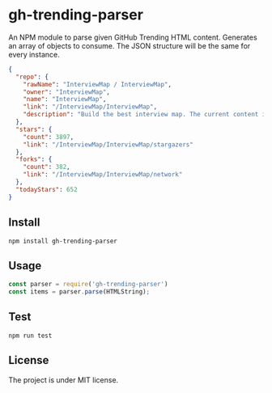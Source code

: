 # gh-trending-parser
An NPM module to parse given GitHub Trending HTML content. Generates an array of objects to consume. The JSON structure will be the same for every instance.

```json
{
  "repo": {
    "rawName": "InterviewMap / InterviewMap",
    "owner": "InterviewMap",
    "name": "InterviewMap",
    "link": "/InterviewMap/InterviewMap",
    "description": "Build the best interview map. The current content includes JS, network, browser related, performance optimization, security, framework, Git, data structure, algorithm, etc."
  },
  "stars": {
    "count": 3897,
    "link": "/InterviewMap/InterviewMap/stargazers"
  },
  "forks": {
    "count": 382,
    "link": "/InterviewMap/InterviewMap/network"
  },
  "todayStars": 652
}
```

## Install
```
npm install gh-trending-parser
```

## Usage
```js
const parser = require('gh-trending-parser')
const items = parser.parse(HTMLString);
```

## Test
```
npm run test
```

## License
The project is under MIT license.
